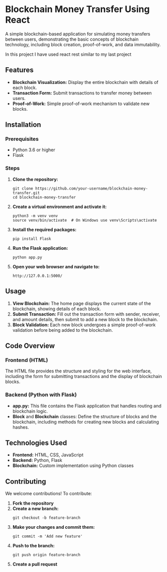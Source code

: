 <!DOCTYPE html>
<html lang="en">
<head>
    <meta charset="UTF-8">
    <title>README</title>
</head>
<body>

<h1>Blockchain Money Transfer Using React</h1>
<p>A simple blockchain-based application for simulating money transfers between users, demonstrating the basic concepts of blockchain technology, including block creation, proof-of-work, and data immutability.</p>
<p>In this project I have used react rest similar to my last project</p>

<h2>Features</h2>
<ul>
    <li><strong>Blockchain Visualization:</strong> Display the entire blockchain with details of each block.</li>
    <li><strong>Transaction Form:</strong> Submit transactions to transfer money between users.</li>
    <li><strong>Proof-of-Work:</strong> Simple proof-of-work mechanism to validate new blocks.</li>
</ul>

<h2>Installation</h2>

<h3>Prerequisites</h3>
<ul>
    <li>Python 3.6 or higher</li>
    <li>Flask</li>
</ul>

<h3>Steps</h3>
<ol>
    <li><strong>Clone the repository:</strong>
        <pre><code>git clone https://github.com/your-username/blockchain-money-transfer.git
cd blockchain-money-transfer</code></pre>
    </li>
    <li><strong>Create a virtual environment and activate it:</strong>
        <pre><code>python3 -m venv venv
source venv/bin/activate  # On Windows use venv\Scripts\activate</code></pre>
    </li>
    <li><strong>Install the required packages:</strong>
        <pre><code>pip install Flask</code></pre>
    </li>
    <li><strong>Run the Flask application:</strong>
        <pre><code>python app.py</code></pre>
    </li>
    <li><strong>Open your web browser and navigate to:</strong>
        <pre><code>http://127.0.0.1:5000/</code></pre>
    </li>
</ol>

<h2>Usage</h2>
<ol>
    <li><strong>View Blockchain:</strong> The home page displays the current state of the blockchain, showing details of each block.</li>
    <li><strong>Submit Transaction:</strong> Fill out the transaction form with sender, receiver, and amount details, then submit to add a new block to the blockchain.</li>
    <li><strong>Block Validation:</strong> Each new block undergoes a simple proof-of-work validation before being added to the blockchain.</li>
</ol>

<h2>Code Overview</h2>

<h3>Frontend (HTML)</h3>
<p>The HTML file provides the structure and styling for the web interface, including the form for submitting transactions and the display of blockchain blocks.</p>

<h3>Backend (Python with Flask)</h3>
<ul>
    <li><strong>app.py:</strong> This file contains the Flask application that handles routing and blockchain logic.</li>
    <li><strong>Block</strong> and <strong>Blockchain</strong> classes: Define the structure of blocks and the blockchain, including methods for creating new blocks and calculating hashes.</li>
</ul>

<h2>Technologies Used</h2>
<ul>
    <li><strong>Frontend:</strong> HTML, CSS, JavaScript</li>
    <li><strong>Backend:</strong> Python, Flask</li>
    <li><strong>Blockchain:</strong> Custom implementation using Python classes</li>
</ul>

<h2>Contributing</h2>
<p>We welcome contributions! To contribute:</p>
<ol>
    <li><strong>Fork the repository</strong></li>
    <li><strong>Create a new branch:</strong>
        <pre><code>git checkout -b feature-branch</code></pre>
    </li>
    <li><strong>Make your changes and commit them:</strong>
        <pre><code>git commit -m 'Add new feature'</code></pre>
    </li>
    <li><strong>Push to the branch:</strong>
        <pre><code>git push origin feature-branch</code></pre>
    </li>
    <li><strong>Create a pull request</strong></li>
</ol>

</body>
</html>
